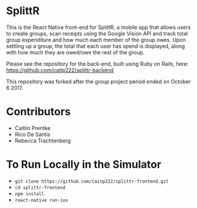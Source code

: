 # SplittR

This is the React Native front-end for SplittR, a mobile app that allows users to create groups, scan receipts using the Google Vision API and track total group expenditure and how much each member of the group owes. Upon settling up a group, the total that each user has spend is displayed, along with how much they are owed/owe the rest of the group. 

Please see the repository for the back-end, built using Ruby on Rails, here: https://github.com/caitp222/splittr-backend

This repository was forked after the group project period ended on October 6 2017.

# Contributors
- Caitlin Prentke
- Rico De Santis
- Rebecca Trachtenberg

# To Run Locally in the Simulator
- `git clone https://github.com/caitp222/splittr-frontend.git`
- `cd splittr-frontend`
- `npm install`
- `react-native run-ios`
